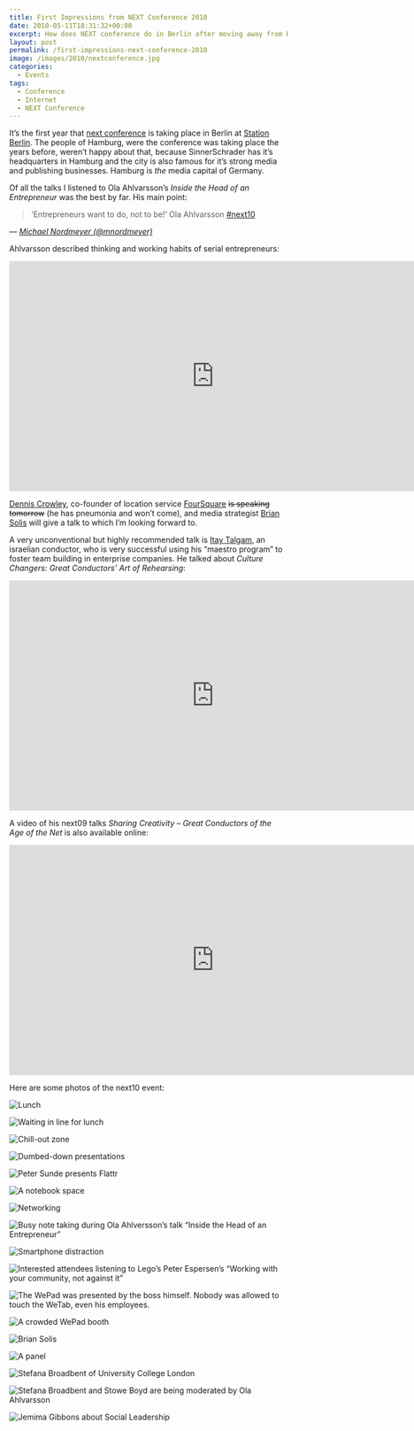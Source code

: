 ```yaml
---
title: First Impressions from NEXT Conference 2010
date: 2010-05-11T18:31:32+00:00
excerpt: How does NEXT conference do in Berlin after moving away from Hamburg?
layout: post
permalink: /first-impressions-next-conference-2010
image: /images/2010/nextconference.jpg
categories:
  - Events
tags:
  - Conference
  - Internet
  - NEXT Conference
---
```

It’s the first year that [next conference](https://nextconf.eu/) is taking place in Berlin at [Station Berlin](https://www.station-berlin.de/). The people of Hamburg, were the conference was taking place the years before, weren’t happy about that, because SinnerSchrader has it’s headquarters in Hamburg and the city is also famous for it’s strong media and publishing businesses. Hamburg is _the_ media capital of Germany.

Of all the talks I listened to Ola Ahlvarsson’s <cite>Inside the Head of an Entrepreneur</cite> was the best by far. His main point:

> ‘Entrepreneurs want to do, not to be!’ Ola Ahlvarsson [#next10](https://twitter.com/search?q=%23next10)

— <cite>[Michael Nordmeyer (@mnordmeyer)](https://twitter.com/mnordmeyer/statuses/13791338476)</cite>

Ahlvarsson described thinking and working habits of serial entrepreneurs:

<iframe src="https://video.nextconf.eu/v.ihtml?photo%5fid=855720" width="740" height="416" frameborder="0" scrolling="no" allowfullscreen loading="lazy"></iframe>

[Dennis Crowley](http://denniscrowley.com/), co-founder of location service [FourSquare](https://foursquare.com/) ~~is speaking tomorrow~~ (he has pneumonia and won’t come), and media strategist [Brian Solis](http://www.briansolis.com/) will give a talk to which I’m looking forward to.

A very unconventional but highly recommended talk is [Itay Talgam](http://www.talgam.com/), an israelian conductor, who is very successful using his “maestro program” to foster team building in enterprise companies. He talked about <cite>Culture Changers: Great Conductors’ Art of Rehearsing</cite>:

<iframe src="https://video.nextconf.eu/v.ihtml?photo%5fid=885184" width="740" height="416" frameborder="0" scrolling="no" allowfullscreen loading="lazy"></iframe>

A video of his next09 talks <cite>Sharing Creativity – Great Conductors of the Age of the Net</cite> is also available online:

<iframe src="https://video.nextconf.eu/v.ihtml?photo%5fid=923266" width="740" height="416" frameborder="0" scrolling="no" allowfullscreen loading="lazy"></iframe>

Here are some photos of the next10 event:

![Lunch](/images/2010/img_0223.jpg "Lunch")

![Waiting in line for lunch](/images/2010/img_0224.jpg "Waiting in line for lunch")

![Chill-out zone](/images/2010/img_0227.jpg "Chill-out zone")

![Dumbed-down presentations](/images/2010/img_0229.jpg "Dumbed-down presentations")

![Peter Sunde presents Flattr](/images/2010/img_0235.jpg "Peter Sunde presents Flattr")

![A notebook space](/images/2010/img_0239.jpg "A notebook space")

![Networking](/images/2010/img_0240.jpg "Networking")

![Busy note taking during Ola Ahlversson’s talk “Inside the Head of an Entrepreneur”](/images/2010/img_0244.jpg "Busy note taking during Ola Ahlversson’s talk “Inside the Head of an Entrepreneur”")

![Smartphone distraction](/images/2010/img_0250.jpg "Smartphone distraction")

![Interested attendees listening to Lego’s Peter Espersen’s “Working with your community, not against it”](/images/2010/img_0257.jpg "Interested attendees listening to Lego’s Peter Espersen’s “Working with your community, not against it”")

![The WePad was presented by the boss himself. Nobody was allowed to touch the WeTab, even his employees.](/images/2010/img_0261.jpg "The WePad was presented by the boss himself. Nobody was allowed to touch the WeTab, even his employees.")

![A crowded WePad booth](/images/2010/img_0260.jpg "A crowded WePad booth")

![Brian Solis](/images/2010/img_0258.jpg "Brian Solis")

![A panel](/images/2010/img_0259.jpg "A panel")

![Stefana Broadbent of University College London](/images/2010/img_0262.jpg "Stefana Broadbent of University College London")

![Stefana Broadbent and Stowe Boyd are being moderated by Ola Ahlvarsson](/images/2010/img_0264.jpg "Stefana Broadbent and Stowe Boyd are being moderated by Ola Ahlvarsson")

![Jemima Gibbons about Social Leadership](/images/2010/img_0266.jpg "Jemima Gibbons about Social Leadership")